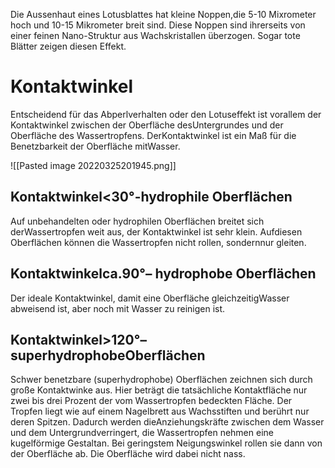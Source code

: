 Die Aussenhaut eines Lotusblattes hat kleine Noppen,die 510 Mixrometer hoch und 1015 Mikrometer breit sind. Diese Noppen sind ihrerseits von einer feinen Nano-Struktur aus Wachskristallen überzogen. Sogar tote Blätter zeigen diesen Effekt.

# Kontaktwinkel 
Entscheidend für das Abperlverhalten oder den Lotuseffekt ist vorallem der Kontaktwinkel zwischen der Oberfläche desUntergrundes und der Oberfläche des Wassertropfens. DerKontaktwinkel ist ein Maß für die Benetzbarkeit der Oberfläche mitWasser.

![[Pasted image 20220325201945.png]]

## Kontaktwinkel<30°-hydrophile Oberflächen
Auf unbehandelten oder hydrophilen Oberflächen breitet sich derWassertropfen weit aus, der Kontaktwinkel ist sehr klein. Aufdiesen Oberflächen können die Wassertropfen nicht rollen, sondernnur gleiten.

## Kontaktwinkelca.90°– hydrophobe Oberflächen
Der ideale Kontaktwinkel, damit eine Oberfläche gleichzeitigWasser abweisend ist, aber noch mit Wasser zu reinigen ist.

## Kontaktwinkel>120°– superhydrophobeOberflächen

Schwer benetzbare (superhydrophobe) Oberflächen zeichnen sich durch große Kontaktwinke aus. Hier beträgt die tatsächliche Kontaktfläche nur zwei bis drei Prozent der vom Wassertropfen bedeckten Fläche. Der Tropfen liegt wie auf einem Nagelbrett aus Wachsstiften und berührt nur deren Spitzen. Dadurch werden dieAnziehungskräfte zwischen dem Wasser und dem Untergrundverringert, die Wassertropfen nehmen eine kugelförmige Gestaltan. Bei geringstem Neigungswinkel rollen sie dann von der Oberfläche ab. Die Oberfläche wird dabei nicht nass.